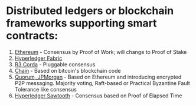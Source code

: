 # Distributed ledgers or blockchain frameworks supporting smart contracts:

1. [Ethereum](https://github.com/ethereum/go-ethereum) - Consensus by Proof of Work; will change to Proof of Stake
2. [Hyperledger Fabric](https://github.com/hyperledger/fabric)
3. [R3 Corda](https://github.com/corda/corda) - Pluggable consensus
4. [Chain](https://github.com/chain/chain) - Based on bitcoin's blockchain code 
5. [Quorum, JPMorgan](https://github.com/jpmorganchase/quorum) - Based on Ethereum and introducing encrypted P2P messaging. Majority voting, Raft-based or Practical Byzantine Fault Tolerance like consensus
6. [Hyperledger Sawtooth](https://github.com/hyperledger/sawtooth-core) - Consensus based on Proof of Elapsed Time
